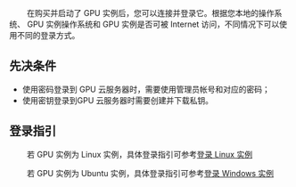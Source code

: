 &nbsp;&nbsp;&nbsp;&nbsp;&nbsp;&nbsp;&nbsp;&nbsp;在购买并启动了 GPU 实例后，您可以连接并登录它。根据您本地的操作系统、 GPU 实例操作系统和 GPU 实例是否可被 Internet 访问，不同情况下可以使用不同的登录方式。

## 先决条件

- 使用密码登录到 GPU 云服务器时，需要使用管理员帐号和对应的密码；
- 使用密钥登录到GPU 云服务器时需要创建并下载私钥。
 
## 登录指引

&nbsp;&nbsp;&nbsp;&nbsp;&nbsp;&nbsp;&nbsp;&nbsp;若 GPU 实例为 Linux 实例，具体登录指引可参考[登录 Linux 实例
](https://cloud.tencent.com/document/product/213/5436)

&nbsp;&nbsp;&nbsp;&nbsp;&nbsp;&nbsp;&nbsp;&nbsp;若 GPU 实例为 Ubuntu 实例，具体登录指引可参考[登录 Windows 实例
](https://cloud.tencent.com/document/product/213/5435)


